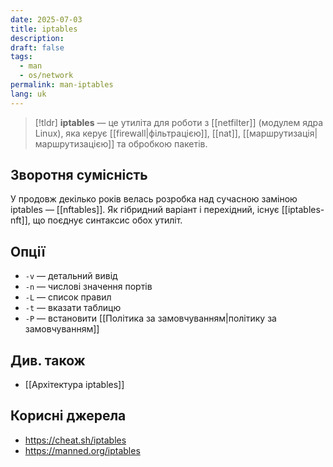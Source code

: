 ```yaml
---
date: 2025-07-03
title: iptables
description: 
draft: false
tags:
  - man
  - os/network
permalink: man-iptables
lang: uk
---
```


> [!tldr]
> **iptables** — це утиліта для роботи з [[netfilter]] (модулем ядра Linux), яка керує [[firewall|фільтрацією]], [[nat]], [[маршрутизація|маршрутизацією]] та обробкою пакетів.

## Зворотня сумісність

У продовж декілько років велась розробка над сучасною заміною iptables — [[nftables]]. Як гібридний варіант і перехідний, існує [[iptables-nft]], що поєднує синтаксис обох утиліт.

## Опції

- `-v` — детальний вивід
- `-n` — числові значення портів
- `-L` — список правил
- `-t` — вказати таблицю
- `-P` — встановити [[Політика за замовчуванням|політику за замовчуванням]]

## Див. також

- [[Архітектура iptables]]

## Корисні джерела

- https://cheat.sh/iptables
- https://manned.org/iptables